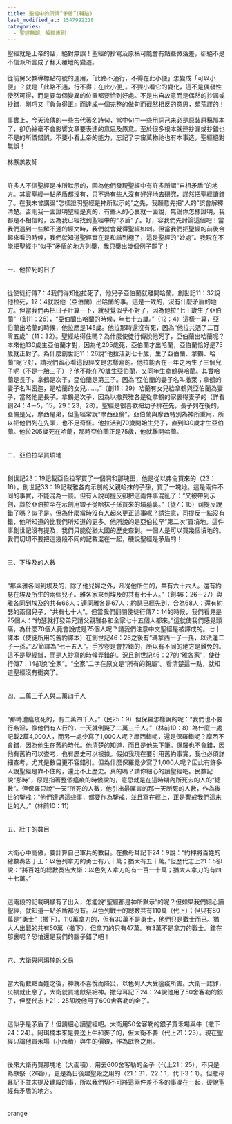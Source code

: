 ```yaml
---
title: 聖經中的所謂“矛盾”(轉貼)
last_modified_at: 1547992218
categories:
  - 聖經無誤、解經原則
---
```


聖經就是上帝的話，絕對無誤！聖經的抄寫及原稿可能會有點些微落差，卻絕不是不信派所言成了翻天覆地的變遷。<br><br>從前舅父教導標點符號的運用，「此路不通行，不得在此小便」怎變成「可以小便」？就是「此路不通，行不得；在此小便」。不要小看它的變化，這不是偶發性使然可得，而是要每個變異的位置都要恰到好處。不是出自故意而是偶然的抄漏或抄錯，剛巧又『負負得正』而達成一個完整的做句而截然相反的意思，頗荒謬的！<br><br>事實上，今天流傳的一些古代著名詩句，當中句中一些用詞己未必是原裝原稿那本了，卻仍絲毫不會影響文章要表達的意思及原意。至於很多根本就連抄漏或抄錯也不是的所謂錯誤，不要小看上帝的能力，忘記了宇宙萬物祂也有本事造，聖經絕對無誤！<br><br><!--more-->林獻羔牧師<br><br><br>許多人不信聖經是神所默示的，因為他們發現聖經中有許多所謂“自相矛盾”的地方。其實聖經一點矛盾都沒有，只不過有些人沒有好好地去研究，謬然把聖經讀錯了。在我未曾講論“怎樣證明聖經是神所默示的”之先，我願意先把“人的”誤會解釋清楚。否則我一面證明聖經是真的，有些人的心裏就一面說，無論你怎樣證明，我都是不相信的，因為我已經找到聖經中的“矛盾”了。好，容我們先討論這個吧！當我們遇到一些解不通的經文時，我們就會覺得聖經如刺。但當我們把聖經的前後合起來看的時候，我們就知道聖經實在是和諧到極了，這是聖經的“妙處”。我現在不能把聖經中“似乎”矛盾的地方列舉，我只舉出幾個例子罷了！<br><br><br>一、他拉死的日子<br><br><br>從使徒行傳7：4我們得知他拉死了，他兒子亞伯蘭就離開哈蘭。創世記11：32說他拉死，12：4就說他（亞伯蘭）出哈蘭的事。這是一致的，沒有什麼矛盾的地方。但當我們再把日子計算一下，就發覺似乎不對了，因為他拉“七十歲生了亞伯蘭”（創11：26），“亞伯蘭出哈蘭的時候，年七十五歲。”（12：4）這樣一算，亞伯蘭出哈蘭的時候，他拉應是145歲。他拉那時還沒有死，因為“他拉共活了二百零五歲”（11：32）。聖經站得住嗎？為什麼使徒行傳說他死了，亞伯蘭出哈蘭呢？本來他130歲生亞伯蘭才對，因為他205歲死，亞伯蘭才出哈蘭，亞伯蘭恰好是75歲就正對了。為什麼創世記11：26說“他拉活到七十歲，生了亞伯蘭、拿鶴、哈蘭”呢？好，請我們留心看這段經文是怎樣寫的。他拉能否在一年之內生了三個兒子呢（不是一胎三子）？他不能在70歲生亞伯蘭，又同年生拿鶴與哈蘭。其實哈蘭是長子，拿鶴是次子，亞伯蘭是第三子。因為“亞伯蘭的妻子名叫撒萊；拿鶴的妻子名叫密迦，是哈蘭的女兒……。”（創11：29）哈蘭有女兒給拿鶴與亞伯蘭為妻子，當然他是長子。拿鶴是次子，因為以撒與雅各是從拿鶴的家裏得妻子的（詳看創24：4－5，15，29：23，28）。聖經是很喜歡把幼子排在先，長子列在後的。亞倫是兄，摩西是弟，但聖經常說“摩西亞倫”。亞伯蘭與摩西特別為神所重用，所以把他們列在先頭，也不足奇怪。他拉活到70歲開始生兒子，直到130歲才生亞伯蘭。他拉205歲死在哈蘭，那時亞伯蘭正是75歲，他就離開哈蘭。<br><br><br>二、亞伯拉罕買墳地<br><br><br>創世記23：19記載亞伯拉罕買了一個洞和那塊田，他是從以弗侖買來的（23：16）。創世記33：19記載雅各向示劍的父親哈抹的子孫，買了一塊地。這是兩件不同的事實，不能混為一談。但有人說司提反卻把這兩件事混亂了：“又被帶到示劍，葬於亞伯拉罕在示劍用銀子從哈抹子孫買來的墳墓裏。”（徒7：16）司提反說錯了嗎？似乎是。但為什麼當時沒有人起來更正這事呢？請注意，司提反一點沒有錯，他所知道的比我們所知道的更多。他所說的是亞伯拉罕“第二次”買墳地。這件事創世記沒有提及，我們只能從猶太國的歷史查到。一個人是可以買幾個墳地的。我們切切不要把這幾段不同的記載混在一起，硬說聖經是矛盾的！<br><br><br>三、下埃及的人數<br><br><br>“那與雅各同到埃及的，除了他兒婦之外，凡從他所生的，共有六十六人。還有約瑟在埃及所生的兩個兒子。雅各家來到埃及的共有七十人。”（創46：26－27）與雅各同到埃及的共有66人；連同雅各是67人；約瑟已經先到，合為68人；還有約瑟的兩個兒子，“共有七十人”。但當我們翻開使徒行傳7：14的時候，我們看見是75個人：“約瑟就打發弟兄請父親雅各和全家七十五個人都來。”這就使我們感覺頭痛，為什麼70個人竟會說成是75個人呢？請我們注意中文聖經是被譯成的。七十譯本（使徒所用的舊約譯本）在創世記46：26之後有“瑪拿西一子一孫，以法蓮二子一孫，”27節譯為“七十五人”。手抄卷是會抄錯的，所以有不同的地方是難免的。這不是聖經錯，而是人抄寫的時候弄錯的。況且創世記46：27的“雅各家”，使徒行傳7：14卻說“全家”。“全家”二字在原文是“所有的親屬”。看清楚這一點，就知道聖經沒有衝突了。<br><br><br>四、二萬三千人與二萬四千人<br><br><br>“那時遭瘟疫死的，有二萬四千人。”（民25：9）但保羅怎樣說的呢：“我們也不要行姦淫，像他們有人行的，一天就倒斃了二萬三千人。”（林前10：8）為什麼一處記載2萬4,000人，而另一處少寫了1,000人呢？摩西錯呢，還是保羅錯呢？摩西不會錯，因為他生在舊約時代。他清楚的知道，而且是他先下筆。保羅也不會錯，因他有舊約可以查考，也有歷史可以根據。假如我現在要引用舊約事實，我也必須詳細查考，尤其是數目更不容錯引。但為什麼保羅竟少寫了1,000人呢？因此有許多人說聖經是靠不住的，還比不上歷史。真的嗎？請你細心的讀聖經吧。民數記說“那時”，原是指著整個瘟疫的時候說的，意思就是在這時期內所死去的人的“總數”。但保羅只說“一天”所死的人數，他引出最厲害的那一天所死的人數，作為後世的鑒戒：“他們遭遇這些事，都要作為鑒戒，並且寫在經上，正是警戒我們這末世的人。”（林前10：11）<br><br><br>五、壯丁的數目<br><br><br>大衛心中高傲，要計算自己軍兵的數目。在撒母耳記下24：9說：“約押將百姓的總數奏告于王：以色列拿刀的勇士有八十萬；猶大有五十萬。”但歷代志上21：5卻說：“將百姓的總數奏告大衛：以色列人拿刀的有一百一十萬；猶大人拿刀的有四十七萬。”<br><br><br>這兩段的記載明顯有了出入，怎能說“聖經都是神所默示”的呢？但如果我們細心讀聖經，就知道一點矛盾都沒有。以色列戰士的總數共有110萬（代上）；但只有80萬是“勇士”（撒下）。110萬拿刀的，但有30萬不是勇士，他們只是戰士而已。猶大人出戰的共有50萬（撒下），但拿刀的只有47萬。有3萬不是拿刀的戰士。錯在那裏呢？恐怕還是我們的腦子錯了吧！<br><br><br>六、大衛與阿珥楠的交易<br><br><br>當大衛數點百姓之後，神就不喜悅而降災，以色列人大受瘟疫所害。大衛一認罪，災禍就止息了，大衛就買地獻祭給神。撒母耳記下24：24說他用了50舍客勒的銀子，但歷代志上21：25卻說他用了600舍客勒的金子。<br><br><br>這似乎是矛盾了！但請細心讀聖經吧。大衛用50舍客勒的銀子買禾場與牛（撒下24：24）。阿珥楠本來是要送上牛和麥子的，但大衛不要（代上21：23）。現在聖經只論他買禾場（小面積）與牛的價銀，作為獻祭之用。<br><br><br>後來大衛再買那塊地（大面積），用去600舍客勒的金子（代上21：25），不只是為獻祭（26節），更是為日後建聖殿之用的（21：31，22：1，代下3：1）。但撒母耳記下並未提及建殿的事，所以我們切不可將這兩件差不多的事混在一起，硬說聖經有矛盾的地方。<br><br><br>orange<br><br><br>
